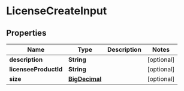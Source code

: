 
# LicenseCreateInput

## Properties
Name | Type | Description | Notes
------------ | ------------- | ------------- | -------------
**description** | **String** |  |  [optional]
**licenseeProductId** | **String** |  |  [optional]
**size** | [**BigDecimal**](BigDecimal.md) |  |  [optional]



